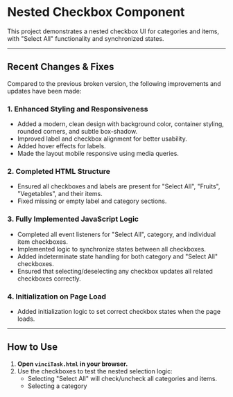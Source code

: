 # Nested Checkbox Component

This project demonstrates a nested checkbox UI for categories and items, with "Select All" functionality and synchronized states.

---

## Recent Changes & Fixes

Compared to the previous broken version, the following improvements and updates have been made:

### 1. **Enhanced Styling and Responsiveness**
- Added a modern, clean design with background color, container styling, rounded corners, and subtle box-shadow.
- Improved label and checkbox alignment for better usability.
- Added hover effects for labels.
- Made the layout mobile responsive using media queries.

### 2. **Completed HTML Structure**
- Ensured all checkboxes and labels are present for "Select All", "Fruits", "Vegetables", and their items.
- Fixed missing or empty label and category sections.

### 3. **Fully Implemented JavaScript Logic**
- Completed all event listeners for "Select All", category, and individual item checkboxes.
- Implemented logic to synchronize states between all checkboxes.
- Added indeterminate state handling for both category and "Select All" checkboxes.
- Ensured that selecting/deselecting any checkbox updates all related checkboxes correctly.

### 4. **Initialization on Page Load**
- Added initialization logic to set correct checkbox states when the page loads.

---

## How to Use

1. **Open `vinciTask.html` in your browser.**
2. Use the checkboxes to test the nested selection logic:
    - Selecting "Select All" will check/uncheck all categories and items.
    - Selecting a category
